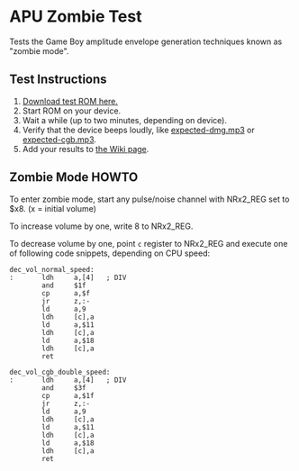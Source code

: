# APU Zombie Test

Tests the Game Boy amplitude envelope generation techniques known as "zombie mode".

## Test Instructions

1. [Download test ROM here.](https://github.com/jkotlinski/apu-zombie-test/releases)
2. Start ROM on your device.
3. Wait a while (up to two minutes, depending on device).
4. Verify that the device beeps loudly, like [expected-dmg.mp3](expected-dmg.mp3) or [expected-cgb.mp3](expected-cgb.mp3).
5. Add your results to [the Wiki page](https://github.com/jkotlinski/apu-zombie-test/wiki).

## Zombie Mode HOWTO

To enter zombie mode, start any pulse/noise channel with NRx2_REG set to $x8. (x = initial volume)

To increase volume by one, write 8 to NRx2_REG.

To decrease volume by one, point `c` register to NRx2_REG and execute one of following code snippets, depending on CPU speed:
            
    dec_vol_normal_speed:
    :       ldh     a,[4]   ; DIV
            and     $1f
            cp      a,$f
            jr      z,:-
            ld      a,9
            ldh     [c],a
            ld      a,$11
            ldh     [c],a
            ld      a,$18
            ldh     [c],a
            ret
            
    dec_vol_cgb_double_speed:
    :       ldh     a,[4]   ; DIV
            and     $3f
            cp      a,$1f
            jr      z,:-
            ld      a,9
            ldh     [c],a
            ld      a,$11
            ldh     [c],a
            ld      a,$18
            ldh     [c],a
            ret
